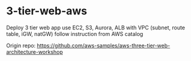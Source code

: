 # 3-tier-web-aws
Deploy 3 tier web app use EC2, S3, Aurora, ALB with VPC (subnet, route table, iGW, natGW) follow instruction from AWS catalog

Origin repo: https://github.com/aws-samples/aws-three-tier-web-architecture-workshop
